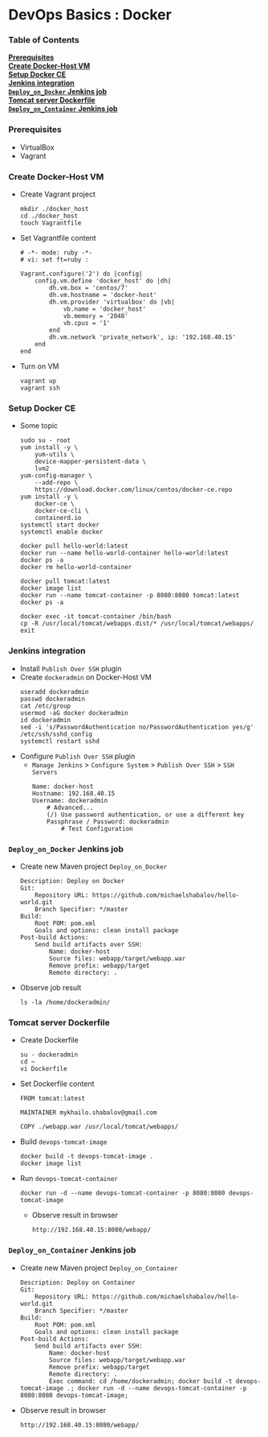 # DevOps Basics : Docker

### Table of Contents
**[Prerequisites](#prerequisites)**  
**[Create Docker-Host VM](#prerequisites)**  
**[Setup Docker CE](#setup-docker-ce)**  
**[Jenkins integration](#jenkins-integration)**  
**[`Deploy_on_Docker` Jenkins job](#deploy_on_docker-jenkins-job)**  
**[Tomcat server Dockerfile](#tomcat-server-dockerfile)**  
**[`Deploy_on_Container` Jenkins job](#deploy_on_container-jenkins-job)**  

### Prerequisites
- VirtualBox
- Vagrant
### Create Docker-Host VM
- Create Vagrant project
    ```
    mkdir ./docker_host
    cd ./docker_host
    touch Vagrantfile
    ```
- Set Vagrantfile content
    ```
    # -*- mode: ruby -*-
    # vi: set ft=ruby :

    Vagrant.configure('2') do |config|
        config.vm.define 'docker_host' do |dh|
            dh.vm.box = 'centos/7'
            dh.vm.hostname = 'docker-host'
            dh.vm.provider 'virtualbox' do |vb|
                vb.name = 'docker_host'
                vb.memory = '2048'
                vb.cpus = '1'
            end
            dh.vm.network 'private_network', ip: '192.168.40.15'
        end
    end
    ```
- Turn on VM
    ```
    vagrant up
    vagrant ssh
    ```
### Setup Docker CE
- Some topic 
    ```
    sudo su - root
    yum install -y \
        yum-utils \
        device-mapper-persistent-data \
        lvm2
    yum-config-manager \
        --add-repo \
        https://download.docker.com/linux/centos/docker-ce.repo
    yum install -y \
        docker-ce \
        docker-ce-cli \
        containerd.io
    systemctl start docker
    systemctl enable docker
    ```

    ```
    docker pull hello-world:latest
    docker run --name hello-world-container hello-world:latest
    docker ps -a
    docker rm hello-world-container
    ```

    ```
    docker pull tomcat:latest
    docker image list
    docker run --name tomcat-container -p 8080:8080 tomcat:latest
    docker ps -a
    ```

    ```
    docker exec -it tomcat-container /bin/bash
    cp -R /usr/local/tomcat/webapps.dist/* /usr/local/tomcat/webapps/
    exit
    ```
### Jenkins integration
- Install `Publish Over SSH` plugin
- Create `dockeradmin` on Docker-Host VM
    ```
    useradd dockeradmin
    passwd dockeradmin
    cat /etc/group
    usermod -aG docker dockeradmin
    id dockeradmin
    sed -i 's/PasswordAuthentication no/PasswordAuthentication yes/g' /etc/ssh/sshd_config
    systemctl restart sshd
    ```
- Configure `Publish Over SSH` plugin
    - `Manage Jenkins` > `Configure System` > `Publish Over SSH` > `SSH Servers`
        ```
        Name: docker-host
        Hostname: 192.168.40.15
        Username: dockeradmin
            # Advanced...
            (/) Use password authentication, or use a different key
            Passphrase / Password: dockeradmin
                # Test Configuration
        ```
### `Deploy_on_Docker` Jenkins job
- Create new Maven project `Deploy_on_Docker`
    ```
    Description: Deploy on Docker
    Git:
        Repository URL: https://github.com/michaelshabalov/hello-world.git
        Branch Specifier: */master
    Build:
        Root POM: pom.xml
        Goals and options: clean install package
    Post-build Actions:
        Send build artifacts over SSH:
            Name: docker-host
            Source files: webapp/target/webapp.war
            Remove prefix: webapp/target
            Remote directory: .
    ```
- Observe job result
    ```
    ls -la /home/dockeradmin/
    ```
### Tomcat server Dockerfile
- Create Dockerfile
    ```
    su - dockeradmin
    cd ~
    vi Dockerfile
    ```
- Set Dockerfile content
    ```
    FROM tomcat:latest

    MAINTAINER mykhailo.shabalov@gmail.com

    COPY ./webapp.war /usr/local/tomcat/webapps/
    ```
- Build `devops-tomcat-image`
    ```
    docker build -t devops-tomcat-image .
    docker image list
    ```
- Run `devops-tomcat-container`
    ```
    docker run -d --name devops-tomcat-container -p 8080:8080 devops-tomcat-image
    ```
    - Observe result in browser
        ```
        http://192.168.40.15:8080/webapp/
        ```
### `Deploy_on_Container` Jenkins job
- Create new Maven project `Deploy_on_Container`
    ```
    Description: Deploy on Container
    Git:
        Repository URL: https://github.com/michaelshabalov/hello-world.git
        Branch Specifier: */master
    Build:
        Root POM: pom.xml
        Goals and options: clean install package
    Post-build Actions:
        Send build artifacts over SSH:
            Name: docker-host
            Source files: webapp/target/webapp.war
            Remove prefix: webapp/target
            Remote directory: .
            Exec command: cd /home/dockeradmin; docker build -t devops-tomcat-image .; docker run -d --name devops-tomcat-container -p 8080:8080 devops-tomcat-image;
    ```
- Observe result in browser
    ```
    http://192.168.40.15:8080/webapp/
    ```
